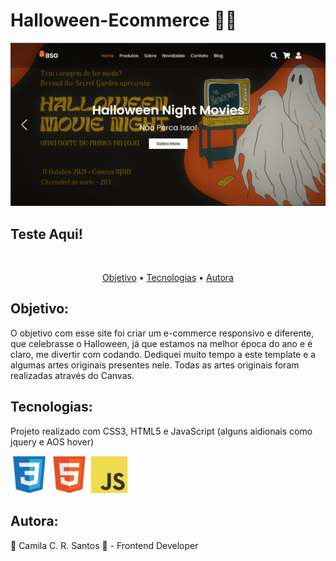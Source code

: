 # Halloween-Ecommerce 🎃👻

<img src="./media/print.png" alt="print mostrando na prática">

<a heref=" https://cameasy.github.io/Helloween-Ecommerce/" target="_blank" align="center"><h2>Teste Aqui!</h2></a>
<br>
<p align="center">
 <a href="#objetivo">Objetivo</a> • 
 <a href="#tecnologias">Tecnologias</a> • 
 <a href="#autora">Autora</a>
</p>
<h2 id="objetivo">Objetivo:</h2>
<p>
O objetivo com esse site foi criar um e-commerce responsivo e diferente, que celebrasse o Halloween, já que estamos na melhor época do ano e é claro, me divertir com codando. Dediquei muito tempo a este template e a algumas artes originais presentes nele. Todas as artes originais foram realizadas através do Canvas.
</p>
<h2 id="tecnologias">Tecnologias:</h2>
<p>
Projeto realizado com CSS3, HTML5 e JavaScript (alguns aidionais como jquery e AOS hover)
</p>
<img alt="CSS" src="https://github.com/devicons/devicon/raw/master/icons/css3/css3-original.svg" width="60" height="60"  /> <img alt="HTML" src="https://github.com/devicons/devicon/raw/master/icons/html5/html5-original.svg" width="60" height="60" />
<img alt="JS" src="https://github.com/devicons/devicon/raw/master/icons/javascript/javascript-original.svg"  width="60" height="60"  />
<h2 id="autora">Autora:</h2>
<p>
👻 Camila C. R. Santos 🎃 - Frontend Developer
</p>
